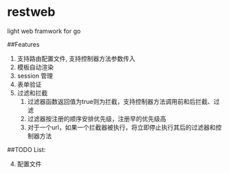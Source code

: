 restweb
=======

light web framwork for go

##Features

1. 支持路由配置文件, 支持控制器方法参数传入
2. 模板自动渲染
3. session 管理
4. 表单验证
5. 过滤和拦截
	1. 过滤器函数返回值为true则为拦截，支持控制器方法调用前和后拦截、过滤
	2. 过滤器按注册的顺序安排优先级，注册早的优先级高
	3. 对于一个url，如果一个拦截器被执行，将立即停止执行其后的过滤器和控制器方法

##TODO List:

4. 配置文件